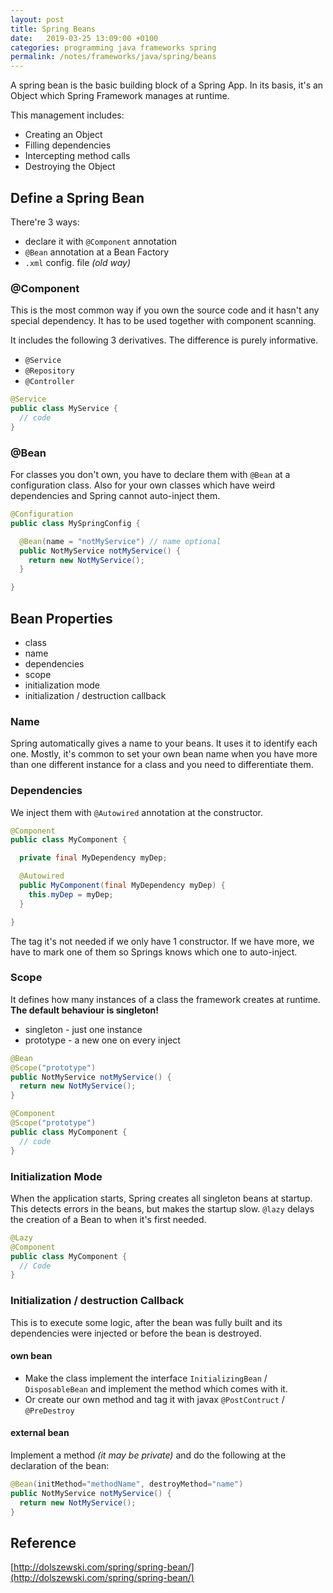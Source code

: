 ```yaml
---
layout: post
title: Spring Beans
date:   2019-03-25 13:09:00 +0100
categories: programming java frameworks spring
permalink: /notes/frameworks/java/spring/beans
---
```

A spring bean is the basic building block of a Spring App. In its basis, it's an Object which Spring Framework manages at runtime.  

This management includes:  
* Creating an Object
* Filling dependencies
* Intercepting method calls
* Destroying the Object

## Define a Spring Bean
There're 3 ways:

* declare it with `@Component` annotation
* `@Bean` annotation at a Bean Factory
* `.xml` config. file _(old way)_
<!--more-->

### @Component
This is the most common way if you own the source code and it hasn't any special dependency. It has to be used together with component scanning.

It includes the following 3 derivatives. The difference is purely informative.
* `@Service`
* `@Repository`
* `@Controller`

~~~ java
@Service
public class MyService {
  // code
}
~~~

### @Bean
For classes you don't own, you have to declare them with `@Bean` at a configuration class. Also for your own classes which have weird dependencies and Spring cannot auto-inject them.

~~~ java
@Configuration
public class MySpringConfig {

  @Bean(name = "notMyService") // name optional
  public NotMyService notMyService() {
    return new NotMyService();
  }

}
~~~

## Bean Properties

* class
* name
* dependencies
* scope
* initialization mode
* initialization / destruction callback

### Name
Spring automatically gives a name to your beans. It uses it to identify each one. Mostly, it's common to set your own bean name when you have more than one different instance for a class and you need to differentiate them.

### Dependencies
We inject them with `@Autowired` annotation at the constructor.

~~~ java
@Component
public class MyComponent {

  private final MyDependency myDep;

  @Autowired
  public MyComponent(final MyDependency myDep) {
    this.myDep = myDep;
  }

}
~~~

The tag it's not needed if we only have 1 constructor. If we have more, we have to mark
one of them so Springs knows which one to auto-inject.

### Scope
It defines how many instances of a class the framework creates at runtime.  
**The default behaviour is singleton!**  

* singleton - just one instance
* prototype - a new one on every inject

~~~ java
@Bean
@Scope("prototype")
public NotMyService notMyService() {
  return new NotMyService();
}
~~~

~~~ java
@Component
@Scope("prototype")
public class MyComponent {
  // code
}
~~~

### Initialization Mode
When the application starts, Spring creates all singleton beans at startup. This detects errors in the beans, but makes the startup slow. `@lazy` delays the creation
of a Bean to when it's first needed.  

~~~ java
@Lazy
@Component
public class MyComponent {
  // Code
}
~~~

### Initialization / destruction Callback
This is to execute some logic, after the bean was fully built and its dependencies
were injected or before the bean is destroyed.

#### own bean
* Make the class implement the interface `InitializingBean` / `DisposableBean` and implement the method which comes with it.  
* Or create our own method and tag it with javax `@PostContruct` / `@PreDestroy`

#### external bean
Implement a method _(it may be private)_ and do the following at the declaration of the bean:
~~~ java
@Bean(initMethod="methodName", destroyMethod="name")
public NotMyService notMyService() {
  return new NotMyService();
}
~~~

## Reference
[http://dolszewski.com/spring/spring-bean/](http://dolszewski.com/spring/spring-bean/)
